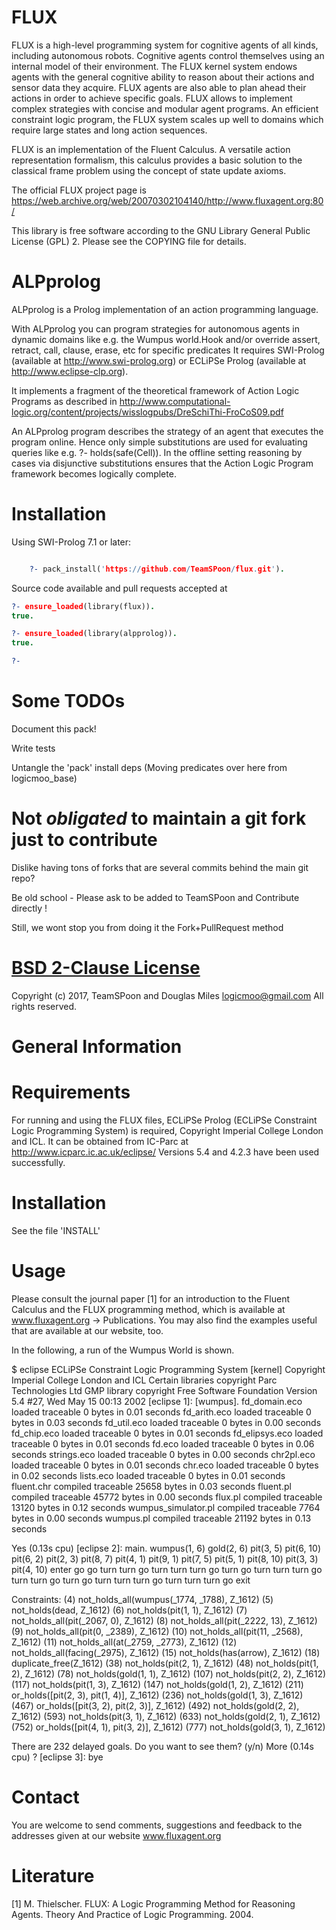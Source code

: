# FLUX

FLUX is a high-level programming system for cognitive agents of all
kinds, including autonomous robots. Cognitive agents control themselves
using an internal model of their environment. The FLUX kernel system
endows agents with the general cognitive ability to reason about their
actions and sensor data they acquire. FLUX agents are also able to plan
ahead their actions in order to achieve specific goals. FLUX allows to
implement complex strategies with concise and modular agent programs. An
efficient constraint logic program, the FLUX system scales up well to
domains which require large states and long action sequences.

FLUX is an implementation of the Fluent Calculus. A versatile action
representation formalism, this calculus provides a basic solution to
the classical frame problem using the concept of state update axioms.

The official FLUX project page is https://web.archive.org/web/20070302104140/http://www.fluxagent.org:80/

This library is free software according to the GNU Library General Public
License (GPL) 2. Please see the COPYING file for details.

# ALPprolog 

ALPprolog is a Prolog implementation of an action programming language.

With ALPprolog you can program strategies for autonomous agents in dynamic domains like e.g. the Wumpus world.Hook and/or override assert, retract, call, clause, erase, etc for specific predicates
It requires SWI-Prolog (available at http://www.swi-prolog.org) or ECLiPSe Prolog (available at http://www.eclipse-clp.org).

It implements a fragment of the theoretical framework of Action Logic Programs
as described in http://www.computational-logic.org/content/projects/wisslogpubs/DreSchiThi-FroCoS09.pdf

An ALPprolog program describes the strategy of an agent that executes the program
online. Hence only simple substitutions are used for evaluating queries like
e.g. ?- holds(safe(Cell)). In the offline setting reasoning by cases via
disjunctive substitutions ensures that the Action Logic Program framework
becomes logically complete.

# Installation

Using SWI-Prolog 7.1 or later:

```prolog

    ?- pack_install('https://github.com/TeamSPoon/flux.git').

```

Source code available and pull requests accepted at


```prolog
?- ensure_loaded(library(flux)).
true.

?- ensure_loaded(library(alpprolog)).
true.

?- 

```


# Some TODOs

Document this pack!

Write tests

Untangle the 'pack' install deps 
(Moving predicates over here from logicmoo_base)


# Not _obligated_ to maintain a git fork just to contribute

Dislike having tons of forks that are several commits behind the main git repo?

Be old school - Please ask to be added to TeamSPoon and Contribute directly !

Still, we wont stop you from doing it the Fork+PullRequest method

# [BSD 2-Clause License](LICENSE.md)

Copyright (c) 2017, 
TeamSPoon and Douglas Miles <logicmoo@gmail.com> 
All rights reserved.

General Information
===================


Requirements
============

For running and using the FLUX files, ECLiPSe Prolog (ECLiPSe
Constraint Logic Programming System) is required, Copyright
Imperial College London and ICL. It can be obtained from IC-Parc at
http://www.icparc.ic.ac.uk/eclipse/
Versions 5.4 and 4.2.3 have been used successfully.


Installation
============

See the file 'INSTALL'


Usage
=====

Please consult the journal paper [1] for an introduction to the
Fluent Calculus and the FLUX programming method, which is available
at www.fluxagent.org -> Publications.  You may also find the examples
useful that are available at our website, too.

In the following, a run of the Wumpus World is shown.

$ eclipse
ECLiPSe Constraint Logic Programming System [kernel]
Copyright Imperial College London and ICL
Certain libraries copyright Parc Technologies Ltd
GMP library copyright Free Software Foundation
Version 5.4 #27, Wed May 15 00:13 2002
[eclipse 1]: [wumpus].
fd_domain.eco loaded traceable 0 bytes in 0.01 seconds
fd_arith.eco loaded traceable 0 bytes in 0.03 seconds
fd_util.eco loaded traceable 0 bytes in 0.00 seconds
fd_chip.eco loaded traceable 0 bytes in 0.01 seconds
fd_elipsys.eco loaded traceable 0 bytes in 0.01 seconds
fd.eco     loaded traceable 0 bytes in 0.06 seconds
strings.eco loaded traceable 0 bytes in 0.00 seconds
chr2pl.eco loaded traceable 0 bytes in 0.01 seconds
chr.eco    loaded traceable 0 bytes in 0.02 seconds
lists.eco  loaded traceable 0 bytes in 0.01 seconds
fluent.chr compiled traceable 25658 bytes in 0.03 seconds
fluent.pl  compiled traceable 45772 bytes in 0.00 seconds
flux.pl    compiled traceable 13120 bytes in 0.12 seconds
wumpus_simulator.pl compiled traceable 7764 bytes in 0.00 seconds
wumpus.pl  compiled traceable 21192 bytes in 0.13 seconds

Yes (0.13s cpu)
[eclipse 2]: main.
wumpus(1, 6)
gold(2, 6)
pit(3, 5)
pit(6, 10)
pit(6, 2)
pit(2, 3)
pit(8, 7)
pit(4, 1)
pit(9, 1)
pit(7, 5)
pit(5, 1)
pit(8, 10)
pit(3, 3)
pit(4, 10)
enter
go
go
turn
turn
go
turn
turn
turn
go
turn
go
turn
turn
turn
go
turn
turn
go
turn
go
turn
turn
turn
go
turn
turn
turn
go
exit

Constraints:
(4) not_holds_all(wumpus(_1774, _1788), Z_1612)
(5) not_holds(dead, Z_1612)
(6) not_holds(pit(1, 1), Z_1612)
(7) not_holds_all(pit(_2067, 0), Z_1612)
(8) not_holds_all(pit(_2222, 13), Z_1612)
(9) not_holds_all(pit(0, _2389), Z_1612)
(10) not_holds_all(pit(11, _2568), Z_1612)
(11) not_holds_all(at(_2759, _2773), Z_1612)
(12) not_holds_all(facing(_2975), Z_1612)
(15) not_holds(has(arrow), Z_1612)
(18) duplicate_free(Z_1612)
(38) not_holds(pit(2, 1), Z_1612)
(48) not_holds(pit(1, 2), Z_1612)
(78) not_holds(gold(1, 1), Z_1612)
(107) not_holds(pit(2, 2), Z_1612)
(117) not_holds(pit(1, 3), Z_1612)
(147) not_holds(gold(1, 2), Z_1612)
(211) or_holds([pit(2, 3), pit(1, 4)], Z_1612)
(236) not_holds(gold(1, 3), Z_1612)
(467) or_holds([pit(3, 2), pit(2, 3)], Z_1612)
(492) not_holds(gold(2, 2), Z_1612)
(593) not_holds(pit(3, 1), Z_1612)
(633) not_holds(gold(2, 1), Z_1612)
(752) or_holds([pit(4, 1), pit(3, 2)], Z_1612)
(777) not_holds(gold(3, 1), Z_1612)

There are 232 delayed goals. Do you want to see them? (y/n)
More (0.14s cpu) ?
[eclipse 3]:
bye


Contact
=======

You are welcome to send comments, suggestions and feedback to the
addresses given at our website www.fluxagent.org


Literature
==========

[1]  M. Thielscher.  FLUX: A Logic Programming Method for Reasoning
Agents.  Theory And Practice of Logic Programming.  2004.

